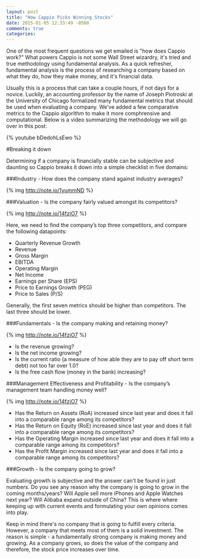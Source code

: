 ```yaml
---
layout: post
title: "How Cappio Picks Winning Stocks"
date: 2015-01-05 12:33:49 -0500
comments: true
categories: 
---
```

<!-- Our best advice for anyone who asks that question is to stop and educate themselves before they throw away their money. These days, there are a ton of investment vehicles that are well suited for retail investors, such as ETFs, Index/Mutual Funds, and the more modern roboadvisors, like Wealthfront and Betterment. However, you want to retain control and understand where you money is going, stocks will always be a sensible choice. While  "stock picking" is inherently risky, there are many methods to reduce this risk and maximize your chances of growing your portfolio. -->
One of the most frequent questions we get emailed is "how does Cappio work?" What powers Cappio is not some Wall Street wizardry, it's tried and true methodology using fundamental analysis. As a quick refresher, fundamental analysis is the process of researching a company based on what they do, how they make money, and it's financial data.

Usually this is a process that can take a couple hours, if not days for a novice. Luckily, an accounting professor by the name of Joseph Piotroski at the University of Chicago formalized many fundamental metrics that should be used when evaluating a company. We’ve added a few comparative metrics to the Cappio algorithm to make it more comphrensive and computational. Below is a video summarizing the methodology we will go over in this post:

{% youtube bDedohLsEwo %}

#Breaking it down

Determining if a company is financially stable can be subjective and daunting so Cappio breaks it down into a simple checklist in five domains:

###Industry - How does the company stand against industry averages?

{% img http://note.io/1yummND %}

###Valuation - Is the company fairly valued amongst its competitors?

{% img http://note.io/14fzjO7 %}

Here, we need to find the company’s top three competitors, and compare the following datapoints:

* Quarterly Revenue Growth
* Revenue
* Gross Margin
* EBITDA
* Operating Margin
* Net Income
* Earnings per Share (EPS)
* Price to Earnings Growth (PEG)
* Price to Sales (P/S)

Generally, the first seven metrics should be higher than competitors. The last three should be lower.

###Fundamentals - Is the company making and retaining money?

{% img http://note.io/14fzjO7 %}

* Is the revenue growing?
* Is the net income growing?
* Is the current ratio (a measure of how able they are to pay off short term debt) not too far over 1.0?
* Is the free cash flow (money in the bank) increasing?

###Management Effectiveness and Profitability - Is the company’s management team handling money well?

{% img http://note.io/14fzjO7 %}

* Has the Return on Assets (RoA) increased since last year and does it fall into a comparable range among its competitors?
* Has the Return on Equity (RoE) increased since last year and does it fall into a comparable range among its competitors?
* Has the Operating Margin increased since last year and does it fall into a comparable range among its competitors?
* Has the Profit Margin increased since last year and does it fall into a comparable range among its competitors?

###Growth - Is the company going to grow?

Evaluating growth is subjective and the answer can't be found in just numbers. Do you see any reason why the company is going to grow in the coming months/years? Will Apple sell more iPhones and Apple Watches next year? Will Alibaba expand outside of China? This is where where keeping up with current events and formulating your own opinions comes into play.

Keep in mind there's no company that is going to fulfill every criteria. However, a company that meets most of them is a solid investment. The reason is simple - a fundamentally strong company is making money and growing. As a company grows, so does the value of the company and therefore, the stock price increases over time.